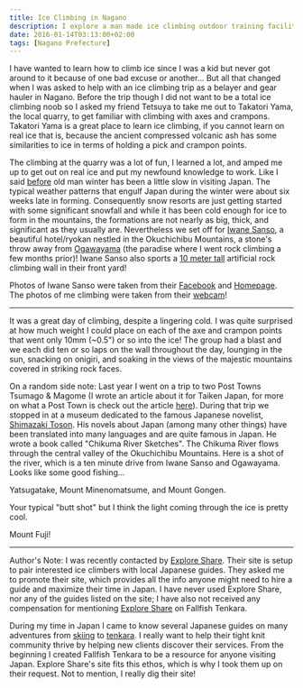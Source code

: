```yaml
---
title: Ice Climbing in Nagano
description: I explore a man made ice climbing outdoor training facility nestled in the mountains of Nagano Prefecture...
date: 2016-01-14T03:13:00+02:00
tags: [Nagano Prefecture]
---
```

<div class=“text-lg m-2”>
<p class="mb-2">I have wanted to learn how to climb ice since I was a kid but never got around to it because of one bad excuse or another... But all that changed when I was asked to help with an ice climbing trip as a belayer and gear hauler in Nagano. Before the trip though I did not want to be a total ice climbing noob so I asked my friend Tetsuya to take me out to Takatori Yama, the local quarry, to get familiar with climbing with axes and crampons. Takatori Yama is a great place to learn ice climbing, if you cannot learn on real ice that is, because the ancient compressed volcanic ash has some similarities to ice in terms of holding a pick and crampon points.</p>



<p class="mb-2 mt-2">The climbing at the quarry was a lot of fun, I learned a lot, and amped me up to get out on real ice and put my newfound knowledge to work. Like I said <a href="https://www.fallfishtenkara.com/grandeco-ski-resort/" target="_blank" rel="noopener noreferrer">before</a> old man winter has been a little slow in visiting Japan. The typical weather patterns that engulf Japan during the winter were about six weeks late in forming. Consequently snow resorts are just getting started with some significant snowfall and while it has been cold enough for ice to form in the mountains, the formations are not nearly as big, thick, and significant as they usually are. Nevertheless we set off for <a href="http://www.iwane-inc.co.jp/" target="_blank" rel="noopener noreferrer">Iwane Sanso</a>, a beautiful hotel/ryokan nestled in the Okuchichibu Mountains, a stone's throw away from <a href="https://www.fallfishtenkara.com/ogawayama/" target="_blank" rel="noopener noreferrer">Ogawayama</a> (the paradise where I went rock climbing a few months prior)! Iwane Sanso also sports a <a href="https://www.facebook.com/kawakamimura.iwanesansou/" target="_blank" rel="noopener noreferrer">10 meter tall</a> artificial rock climbing wall in their front yard!</p>



<p class="mt-2 mb-2">Photos of Iwane Sanso were taken from their <a href="https://www.facebook.com/kawakamimura.iwanesansou/" target="_blank" rel="noopener noreferrer">Facebook</a> and <a href="https://www.iwane-inc.co.jp/sanso/" target="_blank" rel="noopener noreferrer">Homepage</a>. The photos of me climbing were taken from their <a href="https://www.iwane-inc.co.jp/sanso/webcam1.php" target="_blank" rel="noopener noreferrer">webcam</a>!</p>

<hr />

<p class="mb-2 mt-2">It was a great day of climbing, despite a lingering cold. I was quite surprised at how much weight I could place on each of the axe and crampon points that went only 10mm (~0.5") or so into the ice! The group had a blast and we each did ten or so laps on the wall throughout the day, lounging in the sun, snacking on onigiri, and soaking in the views of the majestic mountains covered in striking rock faces.</p>



<p class="mb-2 mt-2">On a random side note: Last year I went on a trip to two Post Towns Tsumago &amp; Magome (I wrote an article about it for Taiken Japan, for more on what a Post Town is check out the article <a href="https://taiken.co/single/tsumago-magome-post-towns-in-nagano" target="_blank" rel="noopener noreferrer">here</a>). During that trip we stopped in at a museum dedicated to the famous Japanese novelist, <a href="https://en.wikipedia.org/wiki/T%C5%8Dson_Shimazaki" target="_blank" rel="noopener noreferrer">Shimazaki Toson</a>. His novels about Japan (among many other things) have been translated into many languages and are quite famous in Japan. He wrote a book called "Chikuma River Sketches". The Chikuma River flows through the central valley of the Okuchichibu Mountains. Here is a shot of the river, which is a ten minute drive from Iwane Sanso and Ogawayama. Looks like some good fishing...</p>

<p class="mb-2 mt-2">Yatsugatake, Mount Minenomatsume, and Mount Gongen.</p>

<p class="mb-2 mt-2">Your typical "butt shot" but I think the light coming through the ice is pretty cool.</p>

<p class="mb-2 mt-2">Mount Fuji!</p>

<hr />

<p class="mb-2 mt-2">Author's Note: I was recently contacted by <a href="http://explore-share.com/" target="_blank" rel="noopener noreferrer">Explore Share</a>. Their site is setup to pair interested ice climbers with local Japanese guides. They asked me to promote their site, which provides all the info anyone might need to hire a guide and maximize their time in Japan. I have never used Explore Share, nor any of the guides listed on the site; I have also not received any compensation for mentioning <a href="https://www.explore-share.com/?instant=1&amp;s=Japan#fR[activity][0]=Ice%20Climbing&amp;q=Japan" target="_blank" rel="noopener noreferrer">Explore Share</a> on Fallfish Tenkara. </p>

<p class="mb-2 mt-2">During my time in Japan I came to know several Japanese guides on many adventures from <a href="https://www.fallfishtenkara.com/norikura-kogen/" target="_blank" rel="noopener noreferrer">skiing</a> to <a href="http://www.fallfishtenkara.com/mount-naeba/" target="_blank" rel="noopener noreferrer">tenkara</a>. I really want to help their tight knit community thrive by helping new clients discover their services. From the beginning I created Fallfish Tenkara to be a resource for anyone visiting Japan. Explore Share's site fits this ethos, which is why I took them up on their request. Not to mention, I really dig their site!</p>

<img class="w-8/12 rounded-lg shadow-lg mx-auto" src="" alt="" />
</div>